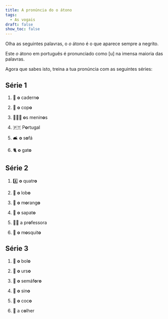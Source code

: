 ```yaml
---
title: A pronúncia do o átono
tags:
  - As vogais
draft: false
show_toc: false
---
```

Olha as seguintes palavras, o *o* átono é o que aparece sempre a negrito. 

Este *o* átono em português é pronunciado como [u] na imensa maioria das palavras.

Agora que sabes isto, treina a tua pronúncia com as seguintes séries: 

## Série 1

1. <e-moji> 📒 </e-moji>     **o** cadern**o** 

2. <e-moji> 🥛 </e-moji>     **o** cop**o** 

3. <e-moji> 👦🏽👦 </e-moji>   **o**s menin**o**s 

4. <e-moji>  🇵🇹  </e-moji>     P**o**rtugal

5. <e-moji> 🛋️  </e-moji>    **o** s**o**fá 

6. <e-moji> 🐈  </e-moji>    **o** gat**o** 

##  Série 2

1. <e-moji> 4️⃣ </e-moji>       **o** quatr**o** 
 
2. <e-moji> 🐺 </e-moji>     **o** lob**o** 

3. <e-moji> 🍓 </e-moji>     **o** m**o**rang**o** 

4. <e-moji> 👞 </e-moji>     **o** sapat**o** 

5. <e-moji> 👩‍🏫 </e-moji> a pr**o**fessora

6. <e-moji> 🦟 </e-moji>     **o** m**o**squit**o** 

##  Série 3

1. <e-moji> 🎂  </e-moji> **o** bol**o** 

2. <e-moji> 🐻  </e-moji> **o** urs**o** 

3. <e-moji> 🚦 </e-moji> **o** semáf**o**r**o** 

4. <e-moji> 🔔 </e-moji> **o** sin**o** 

5. <e-moji> 🥥 </e-moji> **o** coc**o** 

6. <e-moji> 🥄 </e-moji>  a c**o**lher
